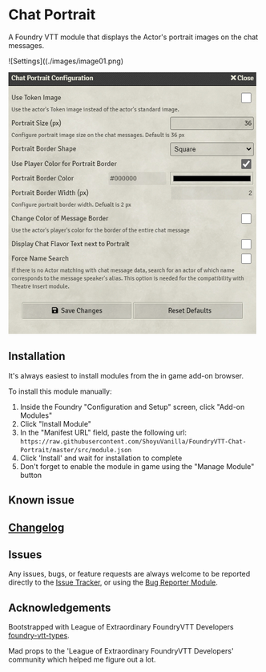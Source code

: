 # Chat Portrait

A Foundry VTT module that displays the Actor's portrait images on the chat messages.

![Settings]((./images/image01.png)

![Preview](./images/image02.png)

## Installation

It's always easiest to install modules from the in game add-on browser.

To install this module manually:
1.  Inside the Foundry "Configuration and Setup" screen, click "Add-on Modules"
2.  Click "Install Module"
3.  In the "Manifest URL" field, paste the following url:
`https://raw.githubusercontent.com/ShoyuVanilla/FoundryVTT-Chat-Portrait/master/src/module.json`
4.  Click 'Install' and wait for installation to complete
5.  Don't forget to enable the module in game using the "Manage Module" button

## Known issue

## [Changelog](./changelog.md)

## Issues

Any issues, bugs, or feature requests are always welcome to be reported directly to the [Issue Tracker](https://github.com/ShoyuVanilla/FoundryVTT-Chat-Portrait/issues ), or using the [Bug Reporter Module](https://foundryvtt.com/packages/bug-reporter/).


## Acknowledgements

Bootstrapped with League of Extraordinary FoundryVTT Developers  [foundry-vtt-types](https://github.com/League-of-Foundry-Developers/foundry-vtt-types).

Mad props to the 'League of Extraordinary FoundryVTT Developers' community which helped me figure out a lot.